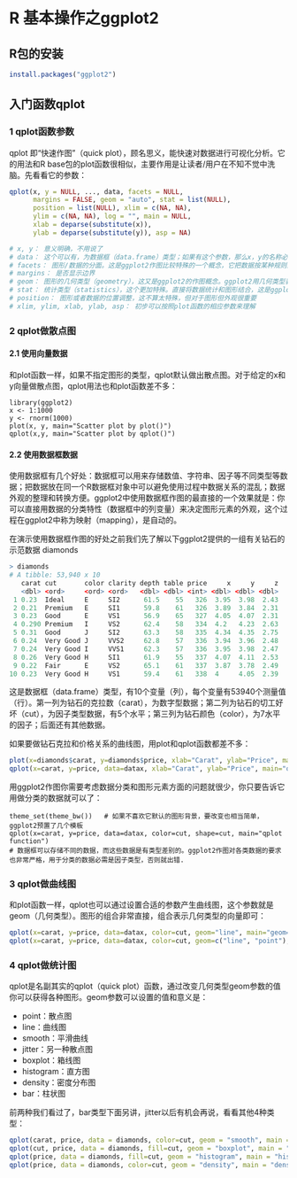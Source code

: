 # R 基本操作之ggplot2

## R包的安装
```R
install.packages("ggplot2")
```

## 入门函数qplot
### 1 qplot函数参数
qplot 即“快速作图”（quick plot），顾名思义，能快速对数据进行可视化分析。它的用法和R base包的plot函数很相似，主要作用是让读者/用户在不知不觉中洗脑。先看看它的参数：

```R
qplot(x, y = NULL, ..., data, facets = NULL,
      margins = FALSE, geom = "auto", stat = list(NULL),
      position = list(NULL), xlim = c(NA, NA),
      ylim = c(NA, NA), log = "", main = NULL,
      xlab = deparse(substitute(x)),
      ylab = deparse(substitute(y)), asp = NA)

# x, y： 意义明确，不用说了
# data： 这个可以有，为数据框（data.frame）类型；如果有这个参数，那么x，y的名称必需对应数据框中某列变量的名称
# facets： 图形/数据的分面。这是ggplot2作图比较特殊的一个概念，它把数据按某种规则进行分类，每一类数据做一个图形，所以最终效果就是一页多图
# margins： 是否显示边界
# geom： 图形的几何类型（geometry），这又是ggplot2的作图概念。ggplot2用几何类型表示图形类别，比如point表示散点图、line表示曲线图、bar表示柱形图等。
# stat： 统计类型（statistics），这个更加特殊。直接将数据统计和图形结合，这是ggplot2强大和受欢迎的原因之一。
# position： 图形或者数据的位置调整，这不算太特殊，但对于图形但外观很重要
# xlim, ylim, xlab, ylab, asp： 初步可以按照plot函数的相应参数来理解

```

### 2 qplot做散点图

#### 2.1 使用向量数据
和plot函数一样，如果不指定图形的类型，qplot默认做出散点图。对于给定的x和y向量做散点图，qplot用法也和plot函数差不多：
```
library(ggplot2)
x <- 1:1000
y <- rnorm(1000)
plot(x, y, main="Scatter plot by plot()")
qplot(x,y, main="Scatter plot by qplot()")

```
#### 2.2 使用数据框数据
使用数据框有几个好处：数据框可以用来存储数值、字符串、因子等不同类型等数据；把数据放在同一个R数据框对象中可以避免使用过程中数据关系的混乱；数据外观的整理和转换方便。ggplot2中使用数据框作图的最直接的一个效果就是：你可以直接用数据的分类特性（数据框中的列变量）来决定图形元素的外观，这个过程在ggplot2中称为映射（mapping），是自动的。

在演示使用数据框作图的好处之前我们先了解以下ggplot2提供的一组有关钻石的示范数据 diamonds
```R
> diamonds
# A tibble: 53,940 x 10
   carat cut       color clarity depth table price     x     y     z
   <dbl> <ord>     <ord> <ord>   <dbl> <dbl> <int> <dbl> <dbl> <dbl>
 1 0.23  Ideal     E     SI2      61.5    55   326  3.95  3.98  2.43
 2 0.21  Premium   E     SI1      59.8    61   326  3.89  3.84  2.31
 3 0.23  Good      E     VS1      56.9    65   327  4.05  4.07  2.31
 4 0.290 Premium   I     VS2      62.4    58   334  4.2   4.23  2.63
 5 0.31  Good      J     SI2      63.3    58   335  4.34  4.35  2.75
 6 0.24  Very Good J     VVS2     62.8    57   336  3.94  3.96  2.48
 7 0.24  Very Good I     VVS1     62.3    57   336  3.95  3.98  2.47
 8 0.26  Very Good H     SI1      61.9    55   337  4.07  4.11  2.53
 9 0.22  Fair      E     VS2      65.1    61   337  3.87  3.78  2.49
10 0.23  Very Good H     VS1      59.4    61   338  4     4.05  2.39
```
这是数据框（data.frame）类型，有10个变量（列），每个变量有53940个测量值（行）。第一列为钻石的克拉数（carat），为数字型数据；第二列为钻石的切工好坏（cut），为因子类型数据，有5个水平；第三列为钻石颜色（color），为7水平的因子；后面还有其他数据。

如果要做钻石克拉和价格关系的曲线图，用plot和qplot函数都差不多：
```R
plot(x=diamonds$carat, y=diamonds$price, xlab="Carat", ylab="Price", main="plot function")
qplot(x=carat, y=price, data=datax, xlab="Carat", ylab="Price", main="qplot function")
```

用ggplot2作图你需要考虑数据分类和图形元素方面的问题就很少，你只要告诉它用做分类的数据就可以了：
```
theme_set(theme_bw())   # 如果不喜欢它默认的图形背景，要改变也相当简单，ggplot2预置了几个模板
qplot(x=carat, y=price, data=datax, color=cut, shape=cut, main="qplot function")
# 数据框可以存储不同的数据，而这些数据是有类型差别的。ggplot2作图对各类数据的要求也非常严格，用于分类的数据必需是因子类型，否则就出错.
```

### 3 qplot做曲线图

和plot函数一样，qplot也可以通过设置合适的参数产生曲线图，这个参数就是geom（几何类型）。图形的组合非常直接，组合表示几何类型的向量即可：
```R
qplot(x=carat, y=price, data=datax, color=cut, geom="line", main="geom=\"line\"")
qplot(x=carat, y=price, data=datax, color=cut, geom=c("line", "point"), main="geom=c(\"line\", \"point\")")
```

### 4 qplot做统计图
qplot是名副其实的qplot（quick plot）函数，通过改变几何类型geom参数的值你可以获得各种图形。geom参数可以设置的值和意义是：

+ point：散点图
+ line：曲线图
+ smooth：平滑曲线
+ jitter：另一种散点图
+ boxplot：箱线图
+ histogram：直方图
+ density：密度分布图
+ bar：柱状图

前两种我们看过了，bar类型下面另讲，jitter以后有机会再说，看看其他4种类型：
```R
qplot(carat, price, data = diamonds, color=cut, geom = "smooth", main = "smooth")
qplot(cut, price, data = diamonds, fill=cut, geom = "boxplot", main = "boxplot")
qplot(price, data = diamonds, fill=cut, geom = "histogram", main = "histogram")
qplot(price, data = diamonds, color=cut, geom = "density", main = "density")
```













